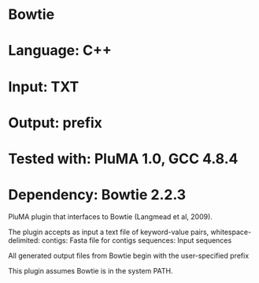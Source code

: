 # Bowtie
# Language: C++
# Input: TXT
# Output: prefix
# Tested with: PluMA 1.0, GCC 4.8.4
# Dependency: Bowtie 2.2.3

PluMA plugin that interfaces to Bowtie (Langmead et al, 2009).

The plugin accepts as input a text file of keyword-value pairs,
whitespace-delimited:
contigs: Fasta file for contigs
sequences: Input sequences

All generated output files from Bowtie begin with the user-specified prefix

This plugin assumes Bowtie is in the system PATH.
